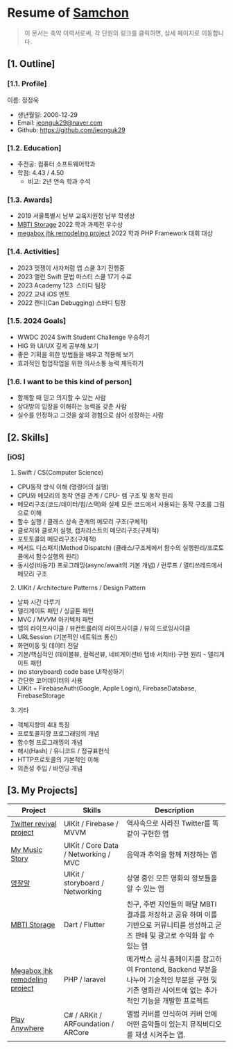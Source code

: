 # Resume of [Samchon](https://github.com/jeonguk29/)
> 이 문서는 축약 이력서로써, 각 단원의 링크를 클릭하면, 상세 페이지로 이동합니다.

## [1. Outline]
### [1.1. Profile]
이름: 정정욱

  - 생년월일: 2000-12-29
  - Email: jeonguk29@naver.com 
  - Github: https://github.com/jeonguk29

### [1.2. Education]

  - 주전공: 컴퓨터 소프트웨어학과
  - 학점: 4.43 / 4.50
    - 비고: 2년 연속 학과 수석 

### [1.3. Awards]
  - 2019 서울특별시 남부 교육지원청 남부 학생상
  - [MBTI Storage](https://github.com/jeonguk29/Can_Debugging_Flutter_Project) 2022 학과 과제전 우수상
  - [megabox jhk remodeling project](https://github.com/jeonguk29/megabox_jhk_remodeling_project) 2022 학과 PHP Framework 대회 대상

### [1.4. Activities]
  - 2023 멋쟁이 사자처럼 앱 스쿨 3기 진행중
  - 2023 앨런 Swift 문법 마스터 스쿨 17기 수료
  - 2023 Academy 123  스터디 팀장
  - 2022 교내 iOS 멘토 
  - 2022 캔디(Can Debugging) 스터디 팀장


### [1.5. 2024 Goals]
  - WWDC 2024 Swift Student Challenge 우승하기
  - HIG 와 UI/UX 깊게 공부해 보기 
  - 좋은 기획을 위한 방법들을 배우고 적용해 보기
  - 효과적인 협업작업을 위한 의사소통 능력 체득하기


### [1.6. I want to be this kind of person]
  - 함께할 때 믿고 의지할 수 있는 사람
  - 상대방의 입장을 이해하는 능력을 갖춘 사람
  - 실수를 인정하고 그것을 삶의 경험으로 삼아 성장하는 사람


## [2. Skills]

### [iOS]

1. Swift / CS(Computer Science)

- CPU동작 방식 이해 (명령어의 실행)
- CPU와 메모리의 동작 연결 관계 / CPU- 램 구조 및 동작 원리
- 메모리구조(코드/데이터/힙/스택)와 실제 모든 코드에서 사용되는 동작 구조를 그림으로 이해
- 함수 실행 / 클래스 상속 관계의 메모리 구조(구체적)
- 클로저와 클로저 실행, 캡처리스트의 메모리구조(구체적)
- 포토토콜의 메모리구조(구체적)
- 메서드 디스패치(Method Dispatch) (클래스/구조체에서 함수의 실행원리/프로토콜에서 함수실행의 원리)
- 동시성(비동기) 프로그래밍(async/await의 기본 개념) / 런루프 / 멀티쓰레드에서 메모리 구조
 

2. UIKit / Architecture Patterns / Design Pattern

- 날짜 시간 다루기
- 델리게이트 패턴 / 싱글톤 패턴
- MVC / MVVM 아키텍처 패턴
- 앱의 라이프사이클 / 뷰컨트롤러의 라이프사이클 / 뷰의 드로잉사이클
- URLSession (기본적인 네트워크 통신)
- 화면이동 및 데이터 전달
- 기본/핵심적인 (테이블뷰, 컬렉션뷰, 네비게이션바 탭바 서치바) 구현 원리 - 델리게이트 패턴
- (no storyboard) code base UI작성하기
- 간단한 코어데이터의 사용
- UIKit + FirebaseAuth(Google, Apple Login), FirebaseDatabase, FirebaseStorage  


3. 기타 

- 객체지향의 4대 특징
- 프로토콜지향 프로그래밍의 개념
- 함수형 프로그래밍의 개념
- 해시(Hash) / 유니코드 / 정규표현식
- HTTP프로토콜의 기본적인 이해
- 의존성 주입 / 바인딩 개념 



## [3. My Projects]

Project            | Skills           | Description
-------------------|------------------|-----------------------------
[Twitter revival project](https://github.com/jeonguk29/iOS_Twitter) | UIKit / Firebase / MVVM  | 역사속으로 사라진 Twitter를 똑같이 구현한 앱
[My Music Story](https://github.com/jeonguk29/Swift/tree/main/Allen_iOS_App_programming/%EB%84%A4%ED%8A%B8%EC%9B%8C%ED%82%B9%2B%EC%BD%94%EC%96%B4%EB%8D%B0%EC%9D%B4%ED%84%B0/MusicApp%20Updated%20Version) | UIKit / Core Data / Networking / MVC| 음악과 추억을 함께 저장하는 앱
[영잘알](https://github.com/jeonguk29/Swift/tree/main/Smail_han_ios_programming/MovieJJK%204/MovieJJK) | UIKit / storyboard / Networking | 상영 중인 모든 영화의 정보들을 알 수 있는 앱 
[MBTI Storage](https://github.com/jeonguk29/Can_Debugging_Flutter_Project) | Dart / Flutter | 친구, 주변 지인들의 매달 MBTI 결과를 저장하고 공유 하며 이를 기반으로 커뮤니티를 생성하고 굳즈 판매 및 광고로 수익화 할 수 있는 앱
[Megabox jhk remodeling project](https://github.com/jeonguk29/megabox_jhk_remodeling_project) | PHP / laravel | 메가박스 공식 홈페이지를 참고하여 Frontend, Backend 부분을 나누어 기술적인 부분을 구현 및 기존 영화관 사이트에 없는 추가적인 기능을 개발한 프로젝트 
[Play Anywhere](https://youtube.com/shorts/XM4d5nDly08?si=jshzd7GFlYsYHmuJ) | C# / ARKit / ARFoundation / ARCore | 앨범 커버를 인식하여 커버 안에 어떤 음악들이 있는지 뮤직비디오를 재생 시켜주는 앱.

